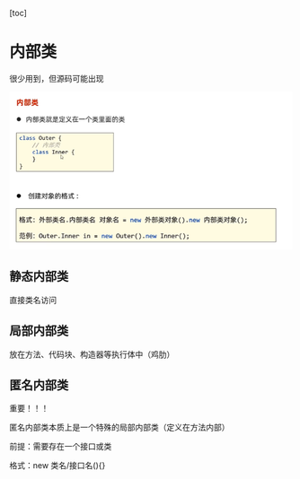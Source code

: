 [toc]

# 内部类

很少用到，但源码可能出现

![image-20240228100936467](./assets/image-20240228100936467.png)

##  静态内部类

直接类名访问

## 局部内部类

放在方法、代码块、构造器等执行体中（鸡肋）

## 匿名内部类

重要！！！

 匿名内部类本质上是一个特殊的局部内部类（定义在方法内部）

前提：需要存在一个接口或类

格式：new 类名/接口名(){}

 